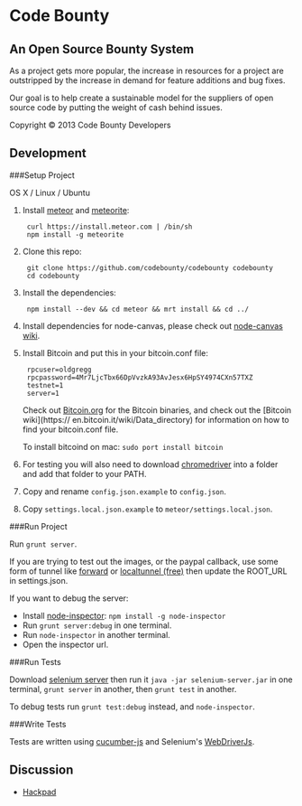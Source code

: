 Code Bounty
===========

An Open Source Bounty System
----------------------------

As a project gets more popular, the increase in resources for a project are outstripped by the increase in demand for feature additions and bug fixes.

Our goal is to help create a sustainable model for the suppliers of open source code by putting the weight of cash behind issues.

Copyright © 2013 Code Bounty Developers

Development
-----------
###Setup Project

OS X / Linux / Ubuntu

1. Install [meteor](http://docs.meteor.com/#quickstart) and [meteorite](http://oortcloud.github.com/meteorite/):

        curl https://install.meteor.com | /bin/sh
		npm install -g meteorite

2. Clone this repo:

		git clone https://github.com/codebounty/codebounty codebounty
		cd codebounty

3. Install the dependencies:

		npm install --dev && cd meteor && mrt install && cd ../

4. Install dependencies for node-canvas, please check out [node-canvas wiki](https://github.com/LearnBoost/node-canvas/wiki).

5. Install Bitcoin and put this in your bitcoin.conf file:

        rpcuser=oldgregg
        rpcpassword=4Mr7LjcTbx66DpVvzkA93AvJesx6HpSY4974CXn57TXZ
        testnet=1
        server=1

	Check out [Bitcoin.org](http://bitcoin.org/en/download) for the Bitcoin binaries, and check out the [Bitcoin wiki](https://	en.bitcoin.it/wiki/Data_directory) for information on how to find 	your bitcoin.conf file.

	To install bitcoind on mac: `sudo port install bitcoin`

6. For testing you will also need to download [chromedriver](https://code.google.com/p/chromedriver/downloads/list) into a folder and add that folder to your PATH.

7. Copy and rename `config.json.example` to `config.json`.

8. Copy `settings.local.json.example` to `meteor/settings.local.json`.

###Run Project

Run `grunt server`.

If you are trying to test out the images, or the paypal callback, use some form of tunnel like [forward](https://forwardhq.com/) or [localtunnel (free)](https://github.com/progrium/localtunnel#localtunnel-v2-beta) then update the ROOT_URL in settings.json.

If you want to debug the server:

- Install [node-inspector](https://github.com/dannycoates/node-inspector): `npm install -g node-inspector`
- Run `grunt server:debug` in one terminal.
- Run `node-inspector` in another terminal.
- Open the inspector url.

###Run Tests

Download [selenium server](http://docs.seleniumhq.org/download/) then run it `java -jar selenium-server.jar` in one terminal, `grunt server` in another, then `grunt test` in another.

To debug tests run `grunt test:debug` instead, and `node-inspector`.

###Write Tests

Tests are written using [cucumber-js](https://github.com/cucumber/cucumber-js) and Selenium's [WebDriverJs](https://code.google.com/p/selenium/wiki/WebDriverJs).

Discussion
-----------

- [Hackpad](https://codebounty.hackpad.com)

